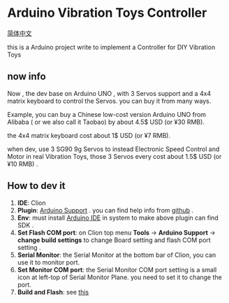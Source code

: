 # Arduino Vibration Toys Controller

[简体中文](./README-CN.md)

this is a Arduino project write to implement a Controller for DIY Vibration Toys


## now info

Now , the dev base on Arduino UNO , with 3 Servos support and a 4x4 matrix keyboard to control the Servos. you can buy it from many ways. 

Example, you can buy a Chinese low-cost version Arduino UNO from Alibaba ( or we also call it Taobao) by about 4.5$ USD (or ¥30 RMB). 

the 4x4 matrix keyboard cost about 1$ USD (or ¥7 RMB). 

when dev, use 3 SG90 9g Servos to instead Electronic Speed Control and Motor in real Vibration Toys, those 3 Servos every cost about 1.5$ USD (or ¥10 RMB) . 



## How to dev it

1. **IDE**: Clion 
1. **Plugin**: [Arduino Support](https://plugins.jetbrains.com/plugin/11301-arduino-support/) . you can find help info from [github](https://github.com/vsch/CLionArduinoPlugin) .
1. **Env**: must install [Arduino IDE](https://www.arduino.cc/en/main/software) in system to make above plugin can find SDK .
1. **Set Flash COM port**: on Clion top menu **Tools** -> **Arduino Support** -> **change build settings** to change Board setting and flash COM port setting .
1. **Serial Monitor**: the Serial Monitor at the bottom bar of Clion, you can use it to monitor port. 
1. **Set Monitor COM port**: the Serial Monitor COM port setting is a small icon at left-top of Serial Monitor Plane. you need to set it to change the port.
1. **Build and Flash**: see [this](https://github.com/vsch/CLionArduinoPlugin#uploading-a-sketch)
